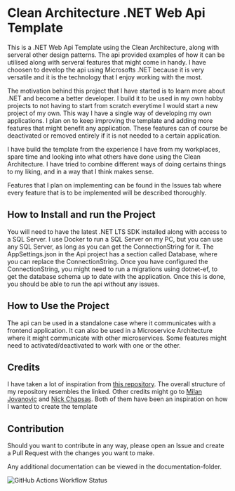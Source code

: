 # Clean Architecture .NET Web Api Template
This is a .NET Web Api Template using the Clean Architecture, along with serveral other design patterns. The api provided examples of how it can be utilised along with serveral features that might come in handy. I have choosen to develop the api using Microsofts .NET because it is very versatile and it is the technology that I enjoy working with the most.

The motivation behind this project that I have started is to learn more about .NET and become a better developer. I build it to be used in my own hobby projects to not having to start from scratch everytime I would start a new project of my own. This way I have a single way of developing my own applications. I plan on to keep improving the template and adding more features that might benefit any application. These features can of course be deactivated or removed entirely if it is not needed to a certain application.

I have build the template from the experience I have from my workplaces, spare time and looking into what others have done using the Clean Architecture. I have tried to combine different ways of doing certains things to my liking, and in a way that I think makes sense.

Features that I plan on implementing can be found in the Issues tab where every feature that is to be implemented will be described thoroughly.

## How to Install and run the Project
You will need to have the latest .NET LTS SDK installed along with access to a SQL Server. I use Docker to run a SQL Server on my PC, but you can use any SQL Server, as long as you can get the ConnectionString for it. The AppSettings.json in the Api project has a section called Database, where you can replace the ConnectionString. Once you have configured the ConnectionString, you might need to run a migrations using dotnet-ef, to get the database schema up to date with the application. Once this is done, you should be able to run the api without any issues.

## How to Use the Project
The api can be used in a standalone case where it communicates with a frontend application. It can also be used in a Microservice Architecture where it might communicate with other microservices. Some features might need to activated/deactivated to work with one or the other.

## Credits
I have taken a lot of inspiration from [this repository](https://github.com/amantinband/clean-architecture). The overall structure of my repository resembles the linked. Other credits might go to [Milan Jovanovic](https://github.com/m-jovanovic) and [Nick Chapsas](https://github.com/Elfocrash). Both of them have been an inspiration on how I wanted to create the template

## Contribution
Should you want to contribute in any way, please open an Issue and create a Pull Request with the changes you want to make.

Any additional documentation can be viewed in the documentation-folder.

![GitHub Actions Workflow Status](https://img.shields.io/github/actions/workflow/status/lassejonassen/WebApi-Template-CA/pipeline.yml?style=for-the-badge)


